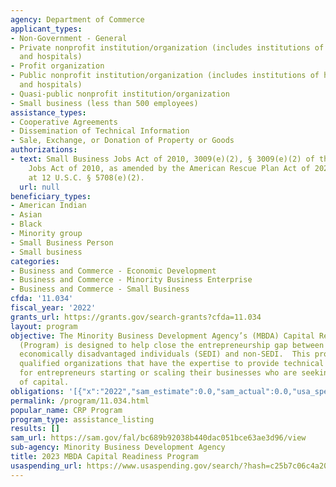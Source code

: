 ```yaml
---
agency: Department of Commerce
applicant_types:
- Non-Government - General
- Private nonprofit institution/organization (includes institutions of higher education
  and hospitals)
- Profit organization
- Public nonprofit institution/organization (includes institutions of higher education
  and hospitals)
- Quasi-public nonprofit institution/organization
- Small business (less than 500 employees)
assistance_types:
- Cooperative Agreements
- Dissemination of Technical Information
- Sale, Exchange, or Donation of Property or Goods
authorizations:
- text: Small Business Jobs Act of 2010, 3009(e)(2), § 3009(e)(2) of the Small Business
    Jobs Act of 2010, as amended by the American Rescue Plan Act of 2021 (ARP) (codified
    at 12 U.S.C. § 5708(e)(2).
  url: null
beneficiary_types:
- American Indian
- Asian
- Black
- Minority group
- Small Business Person
- Small business
categories:
- Business and Commerce - Economic Development
- Business and Commerce - Minority Business Enterprise
- Business and Commerce - Small Business
cfda: '11.034'
fiscal_year: '2022'
grants_url: https://grants.gov/search-grants?cfda=11.034
layout: program
objective: The Minority Business Development Agency’s (MBDA) Capital Readiness Program
  (Program) is designed to help close the entrepreneurship gap between socially and
  economically disadvantaged individuals (SEDI) and non-SEDI.  This program funds
  qualified organizations that have the expertise to provide technical assistance
  for entrepreneurs starting or scaling their businesses who are seeking various forms
  of capital.
obligations: '[{"x":"2022","sam_estimate":0.0,"sam_actual":0.0,"usa_spending_actual":0.0},{"x":"2023","sam_estimate":117518167.0,"sam_actual":0.0,"usa_spending_actual":103149830.75},{"x":"2024","sam_estimate":0.0,"sam_actual":0.0,"usa_spending_actual":0.0}]'
permalink: /program/11.034.html
popular_name: CRP Program
program_type: assistance_listing
results: []
sam_url: https://sam.gov/fal/bc689b92038b440dac051bce63ae3d96/view
sub-agency: Minority Business Development Agency
title: 2023 MBDA Capital Readiness Program
usaspending_url: https://www.usaspending.gov/search/?hash=c25b7c06c4a209a2045674ad22aec6dd
---
```

